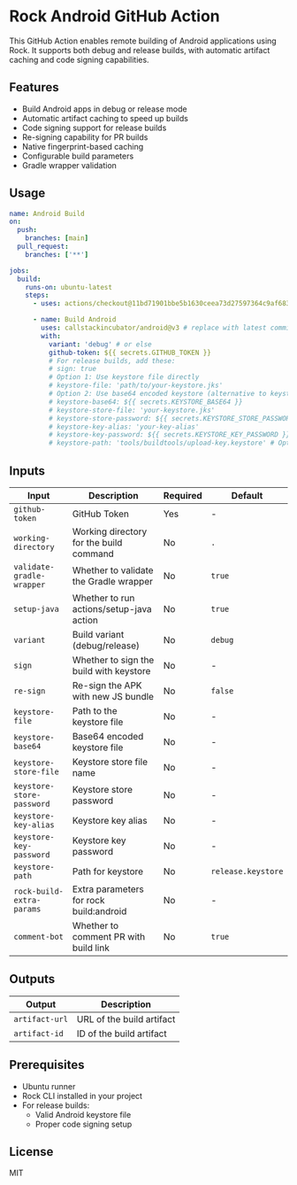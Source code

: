 # Rock Android GitHub Action

This GitHub Action enables remote building of Android applications using Rock. It supports both debug and release builds, with automatic artifact caching and code signing capabilities.

## Features

- Build Android apps in debug or release mode
- Automatic artifact caching to speed up builds
- Code signing support for release builds
- Re-signing capability for PR builds
- Native fingerprint-based caching
- Configurable build parameters
- Gradle wrapper validation

## Usage

```yaml
name: Android Build
on:
  push:
    branches: [main]
  pull_request:
    branches: ['**']

jobs:
  build:
    runs-on: ubuntu-latest
    steps:
      - uses: actions/checkout@11bd71901bbe5b1630ceea73d27597364c9af683 # v4.2.2

      - name: Build Android
        uses: callstackincubator/android@v3 # replace with latest commit hash
        with:
          variant: 'debug' # or else
          github-token: ${{ secrets.GITHUB_TOKEN }}
          # For release builds, add these:
          # sign: true
          # Option 1: Use keystore file directly
          # keystore-file: 'path/to/your-keystore.jks'
          # Option 2: Use base64 encoded keystore (alternative to keystore-file)
          # keystore-base64: ${{ secrets.KEYSTORE_BASE64 }}
          # keystore-store-file: 'your-keystore.jks'
          # keystore-store-password: ${{ secrets.KEYSTORE_STORE_PASSWORD }}
          # keystore-key-alias: 'your-key-alias'
          # keystore-key-password: ${{ secrets.KEYSTORE_KEY_PASSWORD }}
          # keystore-path: 'tools/buildtools/upload-key.keystore' # Optional: for custom keystore locations
```

## Inputs

| Input                     | Description                              | Required | Default            |
| ------------------------- | ---------------------------------------- | -------- | ------------------ |
| `github-token`            | GitHub Token                             | Yes      | -                  |
| `working-directory`       | Working directory for the build command  | No       | `.`                |
| `validate-gradle-wrapper` | Whether to validate the Gradle wrapper   | No       | `true`             |
| `setup-java`              | Whether to run actions/setup-java action | No       | `true`             |
| `variant`                 | Build variant (debug/release)            | No       | `debug`            |
| `sign`                    | Whether to sign the build with keystore  | No       | -                  |
| `re-sign`                 | Re-sign the APK with new JS bundle       | No       | `false`            |
| `keystore-file`           | Path to the keystore file                | No       | -                  |
| `keystore-base64`         | Base64 encoded keystore file             | No       | -                  |
| `keystore-store-file`     | Keystore store file name                 | No       | -                  |
| `keystore-store-password` | Keystore store password                  | No       | -                  |
| `keystore-key-alias`      | Keystore key alias                       | No       | -                  |
| `keystore-key-password`   | Keystore key password                    | No       | -                  |
| `keystore-path`           | Path for keystore                        | No       | `release.keystore` |
| `rock-build-extra-params` | Extra parameters for rock build:android  | No       | -                  |
| `comment-bot`             | Whether to comment PR with build link    | No       | `true`             |

## Outputs

| Output         | Description               |
| -------------- | ------------------------- |
| `artifact-url` | URL of the build artifact |
| `artifact-id`  | ID of the build artifact  |

## Prerequisites

- Ubuntu runner
- Rock CLI installed in your project
- For release builds:
  - Valid Android keystore file
  - Proper code signing setup

## License

MIT
